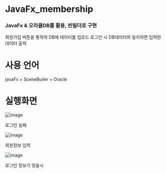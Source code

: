 # JavaFx_membership
### JavaFx & 오라클DB를 활용, 씬빌더로 구현
회원가입 버튼을 통하여 DB에 데이터를 업로드
로그인 시 DB데이터와 일치하면 입력한 데이터 출력 


# 사용 언어
 javaFx + SceneBuiler + Oracle

# 실행화면
![image](https://user-images.githubusercontent.com/93521202/141292874-4301e2b7-cd58-499c-83e3-b5b311c2d870.png)

로그인 실패

![image](https://user-images.githubusercontent.com/93521202/141292916-86542b1a-f544-4920-bcf7-b0c7a967e0a1.png)

회원정보 입력

![image](https://user-images.githubusercontent.com/93521202/141292966-df280986-685b-4c6b-9dd5-1990bff10fd9.png)

로그인 정보가 맞을시








